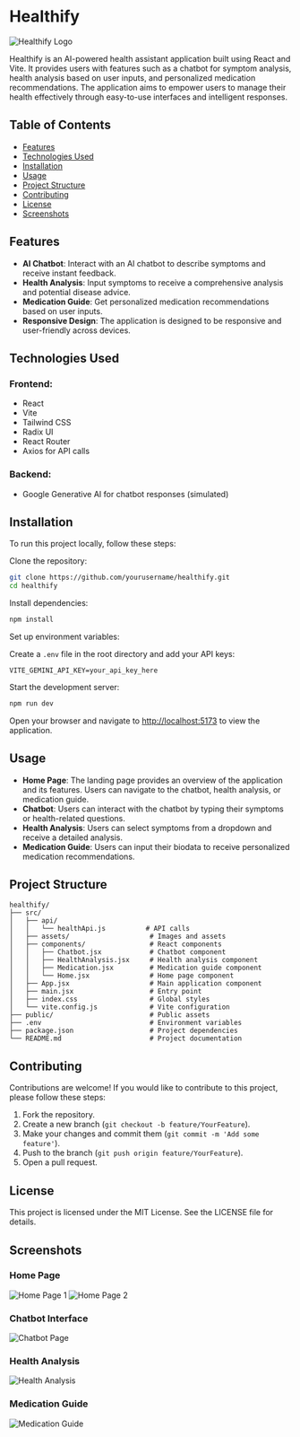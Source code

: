 # Healthify

![Healthify Logo](/healthify.png)

Healthify is an AI-powered health assistant application built using React and Vite. It provides users with features such as a chatbot for symptom analysis, health analysis based on user inputs, and personalized medication recommendations. The application aims to empower users to manage their health effectively through easy-to-use interfaces and intelligent responses.

## Table of Contents
- [Features](#features)
- [Technologies Used](#technologies-used)
- [Installation](#installation)
- [Usage](#usage)
- [Project Structure](#project-structure)
- [Contributing](#contributing)
- [License](#license)
- [Screenshots](#screenshots)

## Features
- **AI Chatbot**: Interact with an AI chatbot to describe symptoms and receive instant feedback.
- **Health Analysis**: Input symptoms to receive a comprehensive analysis and potential disease advice.
- **Medication Guide**: Get personalized medication recommendations based on user inputs.
- **Responsive Design**: The application is designed to be responsive and user-friendly across devices.

## Technologies Used

### Frontend:
- React
- Vite
- Tailwind CSS
- Radix UI
- React Router
- Axios for API calls

### Backend:
- Google Generative AI for chatbot responses (simulated)

## Installation
To run this project locally, follow these steps:

Clone the repository:
```bash
git clone https://github.com/yourusername/healthify.git
cd healthify
```

Install dependencies:
```bash
npm install
```

Set up environment variables:

Create a `.env` file in the root directory and add your API keys:
```plaintext
VITE_GEMINI_API_KEY=your_api_key_here
```

Start the development server:
```bash
npm run dev
```

Open your browser and navigate to [http://localhost:5173](http://localhost:5173) to view the application.

## Usage
- **Home Page**: The landing page provides an overview of the application and its features. Users can navigate to the chatbot, health analysis, or medication guide.
- **Chatbot**: Users can interact with the chatbot by typing their symptoms or health-related questions.
- **Health Analysis**: Users can select symptoms from a dropdown and receive a detailed analysis.
- **Medication Guide**: Users can input their biodata to receive personalized medication recommendations.

## Project Structure
```
healthify/
├── src/
│   ├── api/
│   │   └── healthApi.js          # API calls
│   ├── assets/                    # Images and assets
│   ├── components/                # React components
│   │   ├── Chatbot.jsx            # Chatbot component
│   │   ├── HealthAnalysis.jsx     # Health analysis component
│   │   ├── Medication.jsx         # Medication guide component
│   │   └── Home.jsx               # Home page component
│   ├── App.jsx                    # Main application component
│   ├── main.jsx                   # Entry point
│   ├── index.css                  # Global styles
│   └── vite.config.js             # Vite configuration
├── public/                        # Public assets
├── .env                           # Environment variables
├── package.json                   # Project dependencies
└── README.md                      # Project documentation
```

## Contributing
Contributions are welcome! If you would like to contribute to this project, please follow these steps:
1. Fork the repository.
2. Create a new branch (`git checkout -b feature/YourFeature`).
3. Make your changes and commit them (`git commit -m 'Add some feature'`).
4. Push to the branch (`git push origin feature/YourFeature`).
5. Open a pull request.

## License
This project is licensed under the MIT License. See the LICENSE file for details.

## Screenshots
### Home Page
![Home Page 1](/Screenshot%202024-11-16%20111845.png)
![Home Page 2](/Screenshot%202024-11-16%20111852.png)

### Chatbot Interface
![Chatbot Page](/Screenshot%202024-11-16%20111907.png)

### Health Analysis
![Health Analysis](/Screenshot%202024-11-16%20111917.png)

### Medication Guide
![Medication Guide](/Screenshot%202024-11-16%20111927.png)

